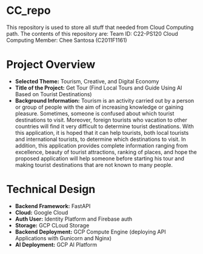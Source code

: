 # CC_repo
This repository is used to store all stuff that needed from Cloud Computing path. The contents of this repository are:
Team ID: C22-PS120
Cloud Computing Member: Chee Santosa (C2011F1161)

# Project Overview
+ **Selected Theme:** Tourism, Creative, and Digital Economy
+ **Title of the Project:** Get Tour (Find Local Tours and Guide Using AI Based on Tourist Destinations)
+ **Background Information:** Tourism is an activity carried out by a person or group of people with the aim of increasing knowledge or gaining pleasure. Sometimes, someone is confused about which tourist destinations to visit. Moreover, foreign tourists who vacation to other countries will find it very difficult to determine tourist destinations. With this application, it is hoped that it can help tourists, both local tourists and international tourists, to determine which destinations to visit. In addition, this application provides complete information ranging from excellence, beauty of tourist attractions, ranking of places, and hope the proposed application will help someone before starting his tour and making tourist destinations that are not known to many people.

# Technical Design
+ **Backend Framework:** FastAPI
+ **Cloud:** Google Cloud
+ **Auth User:** Identity Platform and Firebase auth
+ **Storage:** GCP CLoud Storage
+ **Backend Deployment:** GCP Compute Engine (deploying API Applications with Gunicorn and Nginx)
+ **AI Deployment:** GCP AI Platform
